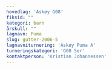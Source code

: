 ```yaml
---
hovedlag: 'Askøy G08'
fiksid: ""
kategori: barn
årskull: ""
lagnavn: Puma
slug: gutter-2006-5
lagnavniturnering: 'Askøy Puma A'
turneringskategori: 'G08 5er'
kontaktperson: 'Kristian Johannessen'
---
```

